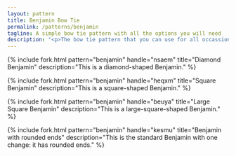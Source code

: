 ```yaml
---
layout: pattern
title: Benjamin Bow Tie
permalink: /patterns/benjamin
tagline: A simple bow tie pattern with all the options you will need
description: "<p>The bow tie pattern that you can use for all occassions.</p><p>All the options you could ever need.</p>"
---
```

{% include fork.html
    pattern="benjamin"
    handle="nsaem"
    title="Diamond Benjamin"
    description="This is a diamond-shaped Benjamin."
%}

{% include fork.html
    pattern="benjamin"
    handle="heqxm"
    title="Square Benjamin"
    description="This is a square-shaped Benjamin."
%}

{% include fork.html
    pattern="benjamin"
    handle="beuya"
    title="Large Square Benjamin"
    description="This is a large-square-shaped Benjamin."
%}

{% include fork.html
    pattern="benjamin"
    handle="kesmu"
    title="Benjamin with rounded ends"
    description="This is the standard Benjamin with one change: it has rounded ends."
%}

